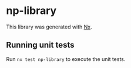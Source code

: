 # np-library

This library was generated with [Nx](https://nx.dev).

## Running unit tests

Run `nx test np-library` to execute the unit tests.
